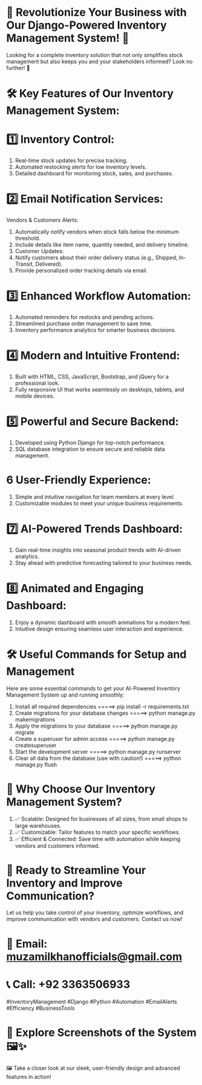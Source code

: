 # 🌟 Revolutionize Your Business with Our Django-Powered Inventory Management System! 🌟
Looking for a complete inventory solution that not only simplifies stock management but also keeps you and your stakeholders informed? Look no further! 🚀

# 🛠 Key Features of Our Inventory Management System:
# 1️⃣ Inventory Control:
1. Real-time stock updates for precise tracking.
2. Automated restocking alerts for low inventory levels.
3. Detailed dashboard for monitoring stock, sales, and purchases.

# 2️⃣ Email Notification Services:
Vendors & Customers Alerts:
1. Automatically notify vendors when stock falls below the minimum threshold.
2. Include details like item name, quantity needed, and delivery timeline.
3. Customer Updates:
4. Notify customers about their order delivery status (e.g., Shipped, In-Transit, Delivered).
5. Provide personalized order tracking details via email.

# 3️⃣ Enhanced Workflow Automation:
1. Automated reminders for restocks and pending actions.
2. Streamlined purchase order management to save time.
3. Inventory performance analytics for smarter business decisions.

# 4️⃣ Modern and Intuitive Frontend:
1. Built with HTML, CSS, JavaScript, Bootstrap, and jQuery for a professional look.
2. Fully responsive UI that works seamlessly on desktops, tablets, and mobile devices.

# 5️⃣ Powerful and Secure Backend:
1. Developed using Python Django for top-notch performance.
2. SQL database integration to ensure secure and reliable data management.

# 6️ User-Friendly Experience:
1. Simple and intuitive navigation for team members at every level.
2. Customizable modules to meet your unique business requirements.

# 7️⃣ AI-Powered Trends Dashboard:
1. Gain real-time insights into seasonal product trends with AI-driven analytics.
2. Stay ahead with predictive forecasting tailored to your business needs.

# 8️⃣ Animated and Engaging Dashboard:
1. Enjoy a dynamic dashboard with smooth animations for a modern feel.
2. Intuitive design ensuring seamless user interaction and experience.

# 🛠️ Useful Commands for Setup and Management
Here are some essential commands to get your AI-Powered Inventory Management System up and running smoothly:
1. Install all required dependencies =====> pip install -r requirements.txt  
2. Create migrations for your database changes =====> python manage.py makemigrations  
3. Apply the migrations to your database =====> python manage.py migrate  
4.  Create a superuser for admin access =====> python manage.py createsuperuser  
5. Start the development server =====> python manage.py runserver  
6. Clear all data from the database (use with caution!) =====> python manage.py flush

# 🎯 Why Choose Our Inventory Management System?
1. ✅ Scalable: Designed for businesses of all sizes, from small shops to large warehouses.
2. ✅ Customizable: Tailor features to match your specific workflows.
3. ✅ Efficient & Connected: Save time with automation while keeping vendors and customers informed.

# 🚀 Ready to Streamline Your Inventory and Improve Communication?
Let us help you take control of your inventory, optimize workflows, and improve communication with vendors and customers. Contact us now!

# 📧 Email: muzamilkhanofficials@gmail.com
# 📞 Call: +92 3363506933

#InventoryManagement #Django #Python #Automation #EmailAlerts #Efficiency #BusinessTools

# 📸 Explore Screenshots of the System 🖼️✨
🖼️ Take a closer look at our sleek, user-friendly design and advanced features in action!
